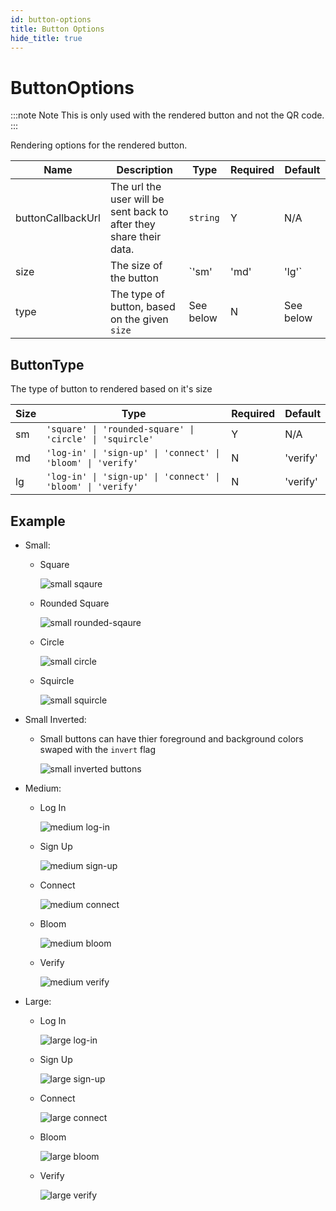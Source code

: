 ```yaml
---
id: button-options
title: Button Options
hide_title: true
---
```


# ButtonOptions

:::note Note
This is only used with the rendered button and not the QR code.
:::

Rendering options for the rendered button.

| Name              | Description                                                        | Type                 | Required | Default   |
| ----------------- | ------------------------------------------------------------------ | -------------------- | -------- | --------- |
| buttonCallbackUrl | The url the user will be sent back to after they share their data. | `string`             | Y        | N/A       |
| size              | The size of the button                                             | `'sm' | 'md' | 'lg'` | N        | 'lg'      |
| type              | The type of button, based on the given `size`                      | See below            | N        | See below |

## ButtonType

The type of button to rendered based on it's size

| Size | Type                                                        | Required | Default  |
| ---- | ----------------------------------------------------------- | -------- | -------- |
| sm   | `'square' \| 'rounded-square' \| 'circle' \| 'squircle'`    | Y        | N/A      |
| md   | `'log-in' \| 'sign-up' \| 'connect' \| 'bloom' \| 'verify'` | N        | 'verify' |
| lg   | `'log-in' \| 'sign-up' \| 'connect' \| 'bloom' \| 'verify'` | N        | 'verify' |

## Example

- Small:

  - Square

    ![small sqaure](https://github.com/hellobloom/vc/raw/master/assets/share-kit/buttons/small/square.png)

  - Rounded Square

    ![small rounded-sqaure](https://github.com/hellobloom/vc/raw/master/assets/share-kit/buttons/small/rounded-square.png)

  - Circle

    ![small circle](https://github.com/hellobloom/vc/raw/master/assets/share-kit/buttons/small/circle.png)

  - Squircle

    ![small squircle](https://github.com/hellobloom/vc/raw/master/assets/share-kit/buttons/small/squircle.png)

- Small Inverted:

  - Small buttons can have thier foreground and background colors swaped with the `invert` flag

    ![small inverted buttons](https://github.com/hellobloom/vc/raw/master/assets/share-kit/buttons/small/inverted.png)

- Medium:

  - Log In

    ![medium log-in](https://github.com/hellobloom/vc/raw/master/assets/share-kit/buttons/medium/log-in.png)

  - Sign Up

    ![medium sign-up](https://github.com/hellobloom/vc/raw/master/assets/share-kit/buttons/medium/sign-up.png)

  - Connect

    ![medium connect](https://github.com/hellobloom/vc/raw/master/assets/share-kit/buttons/medium/connect.png)

  - Bloom

    ![medium bloom](https://github.com/hellobloom/vc/raw/master/assets/share-kit/buttons/medium/bloom.png)

  - Verify

    ![medium verify](https://github.com/hellobloom/vc/raw/master/assets/share-kit/buttons/medium/verify.png)

- Large:

  - Log In

    ![large log-in](https://github.com/hellobloom/vc/raw/master/assets/share-kit/buttons/large/log-in.png)

  - Sign Up

    ![large sign-up](https://github.com/hellobloom/vc/raw/master/assets/share-kit/buttons/large/sign-up.png)

  - Connect

    ![large connect](https://github.com/hellobloom/vc/raw/master/assets/share-kit/buttons/large/connect.png)

  - Bloom

    ![large bloom](https://github.com/hellobloom/vc/raw/master/assets/share-kit/buttons/large/bloom.png)

  - Verify

    ![large verify](https://github.com/hellobloom/vc/raw/master/assets/share-kit/buttons/large/verify.png)
